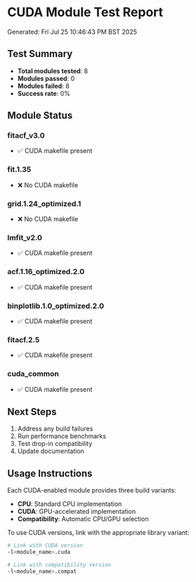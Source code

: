 # CUDA Module Test Report

Generated: Fri Jul 25 10:46:43 PM BST 2025

## Test Summary
- **Total modules tested**: 8
- **Modules passed**: 0  
- **Modules failed**: 8
- **Success rate**: 0%

## Module Status

### fitacf_v3.0
- ✅ CUDA makefile present

### fit.1.35
- ❌ No CUDA makefile

### grid.1.24_optimized.1
- ❌ No CUDA makefile

### lmfit_v2.0
- ✅ CUDA makefile present

### acf.1.16_optimized.2.0
- ✅ CUDA makefile present

### binplotlib.1.0_optimized.2.0
- ✅ CUDA makefile present

### fitacf.2.5
- ✅ CUDA makefile present

### cuda_common
- ✅ CUDA makefile present


## Next Steps
1. Address any build failures
2. Run performance benchmarks
3. Test drop-in compatibility
4. Update documentation

## Usage Instructions
Each CUDA-enabled module provides three build variants:
- **CPU**: Standard CPU implementation
- **CUDA**: GPU-accelerated implementation
- **Compatibility**: Automatic CPU/GPU selection

To use CUDA versions, link with the appropriate library variant:
```bash
# Link with CUDA version
-l<module_name>.cuda

# Link with compatibility version  
-l<module_name>.compat
```
